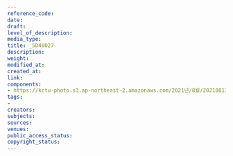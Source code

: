```yaml
---
reference_code: 
date: 
draft: 
level_of_description: 
media_type: 
title: _5D40027
description: 
weight: 
modified_at: 
created_at: 
link: 
components:
- https://kctu-photo.s3.ap-northeast-2.amazonaws.com/2021년/8월/20210813_이재용+특혜+가석방+강행한+문재인+정부+규탄+기자회견/_5D40027.jpg
tags:
- 
creators: 
subjects: 
sources: 
venues: 
public_access_status: 
copyright_status: 
---
```

